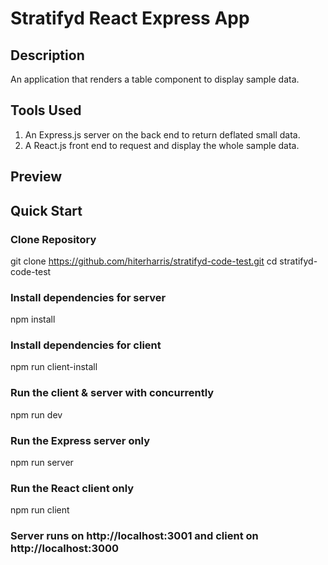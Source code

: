 # Stratifyd React Express App
<!-- ![Stratifyd Logo](./client/src/images/stratifyd-logo.png) -->

## Description
An application that renders a table component to display sample data.

## Tools Used
1. An Express.js server on the back end to return deflated small data.
2. A React.js front end to request and display the whole sample data.

## Preview
<!-- ![Table Data Preview](./client/src/images/image.png) -->

## Quick Start

### Clone Repository
git clone https://github.com/hiterharris/stratifyd-code-test.git
cd stratifyd-code-test

### Install dependencies for server
npm install

### Install dependencies for client
npm run client-install

### Run the client & server with concurrently
npm run dev

### Run the Express server only
npm run server

### Run the React client only
npm run client

### Server runs on http://localhost:3001 and client on http://localhost:3000
